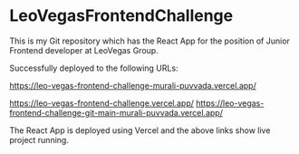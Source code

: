 # LeoVegasFrontendChallenge

This is my Git repository which has the React App for the position of Junior Frontend developer at LeoVegas Group.

Successfully deployed to the following URLs:

https://leo-vegas-frontend-challenge-murali-puvvada.vercel.app/

https://leo-vegas-frontend-challenge.vercel.app/
https://leo-vegas-frontend-challenge-git-main-murali-puvvada.vercel.app/

The React App is deployed using Vercel and the above links show live project running. 
